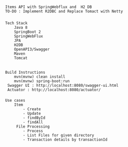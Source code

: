 #####
#####
    Items API with SpringWebflux and  H2 DB
    TO-DO : Implement R2DBC and Replace Tomact with Netty
    
#####
    Tech Stack
        Java 8
        SpringBoot 2
        SpringWebFlux
        JPA
        H2DB
        OpenAPI3/Swagger
        Maven
        Tomcat

######

    Build Instructions
        mvn(mvnw) clean install
        mvn(mvnw) spring-boot:run
     Swagger UI : http://localhost:8080/swagger-ui.html
     Actuator : http://localhost:8080/actuator/
     
  ####
   
    Use cases
        Item
            - Create
            - Update
            - findById
            - findAll
         File Processing
            - Process
            - List Files for given directory
            - Transaction details by transactionId